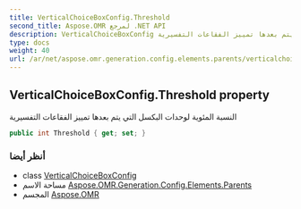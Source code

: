 ```yaml
---
title: VerticalChoiceBoxConfig.Threshold
second_title: Aspose.OMR لمرجع .NET API
description: VerticalChoiceBoxConfig ملكية. النسبة المئوية لوحدات البكسل التي يتم بعدها تمييز الفقاعات التفسيرية
type: docs
weight: 40
url: /ar/net/aspose.omr.generation.config.elements.parents/verticalchoiceboxconfig/threshold/
---
```

## VerticalChoiceBoxConfig.Threshold property

النسبة المئوية لوحدات البكسل التي يتم بعدها تمييز الفقاعات التفسيرية

```csharp
public int Threshold { get; set; }
```

### أنظر أيضا

* class [VerticalChoiceBoxConfig](../)
* مساحة الاسم [Aspose.OMR.Generation.Config.Elements.Parents](../../verticalchoiceboxconfig/)
* المجسم [Aspose.OMR](../../../)


